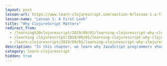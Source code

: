 ```yaml
---
layout: post
lesson-url: https://www.learn-clojurescript.com/section-0/lesson-1-a-first-look/
lesson-name: "Lesson 1: A First Look"
title: "Why ClojureScript Matters"
redirect_from:
  - /learning%20clojurescript/2019/09/01/learning-clojurescript-why-clojurescript-matters/
  - /learning clojurescript/2019/09/01/learning-clojurescript-why-clojurescript-matters/
  - /learn-clojurescript/2019/09/01/learning-clojurescript-why-clojurescript-matters/
description: "In this chapter, we learn why JavaScript programmers should bother learning ClojureScript"
category: learn-clojurescript
hidden: true
---
```


